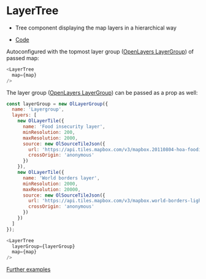 # LayerTree

* Tree component displaying the map layers in a hierarchical way

* [Code](https://github.com/terrestris/react-geo/blob/master/src/LayerTree/LayerTree.jsx)


Autoconfigured with the topmost layer group ([OpenLayers LayerGroup](https://openlayers.org/en/latest/examples/layer-group.html)) of passed map:

```javascript
<LayerTree
  map={map}
/>
```

The layer group ([OpenLayers LayerGroup](https://openlayers.org/en/latest/examples/layer-group.html)) can be passed as a prop as well:

```javascript
const layerGroup = new OlLayerGroup({
  name: 'Layergroup',
  layers: [
    new OlLayerTile({
      name: 'Food insecurity layer',
      minResolution: 200,
      maxResolution: 2000,
      source: new OlSourceTileJson({
        url: 'https://api.tiles.mapbox.com/v3/mapbox.20110804-hoa-foodinsecurity-3month.json?secure',
        crossOrigin: 'anonymous'
      })
    }),
    new OlLayerTile({
      name: 'World borders layer',
      minResolution: 2000,
      maxResolution: 20000,
      source: new OlSourceTileJson({
        url: 'https://api.tiles.mapbox.com/v3/mapbox.world-borders-light.json?secure',
        crossOrigin: 'anonymous'
      })
    })
  ]
});

<LayerTree
  layerGroup={layerGroup}
  map={map}
/>
```

[Further examples ](https://terrestris.github.io/react-geo/examples/LayerTree/LayerTree.example.html)
